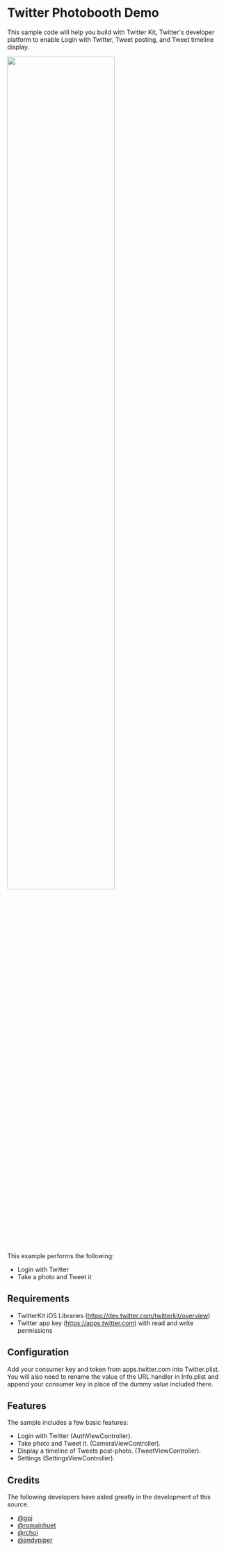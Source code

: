 Twitter Photobooth Demo
===

This sample code will help you build with Twitter Kit, Twitter's developer platform to enable Login with Twitter, Tweet posting, and Tweet timeline display.

<img src="screenshot.png" style="width: 70%;"/>

This example performs the following:

- Login with Twitter
- Take a photo and Tweet it

Requirements
---

- TwitterKit iOS Libraries (https://dev.twitter.com/twitterkit/overview)
- Twitter app key (https://apps.twitter.com) with read and write permissions

Configuration
---

Add your consumer key and token from apps.twitter.com into Twitter.plist. You will also need to rename the value of the URL handler in Info.plist and append your consumer key in place of the dummy value included there.

Features
---

The sample includes a few basic features:

- Login with Twitter (AuthViewController).
- Take photo and Tweet it. (CameraViewController).
- Display a timeline of Tweets post-photo. (TweetViewController).
- Settings (SettingsViewController).

Credits
---

The following developers have aided greatly in the development of this source.

- [@gpj](https://twitter.com/gpj)
- [@romainhuet](https://twitter.com/romainhuet)
- [@rchoi](https://twitter.com/rchoi)
- [@andypiper](https://twitter.com/andypiper)
